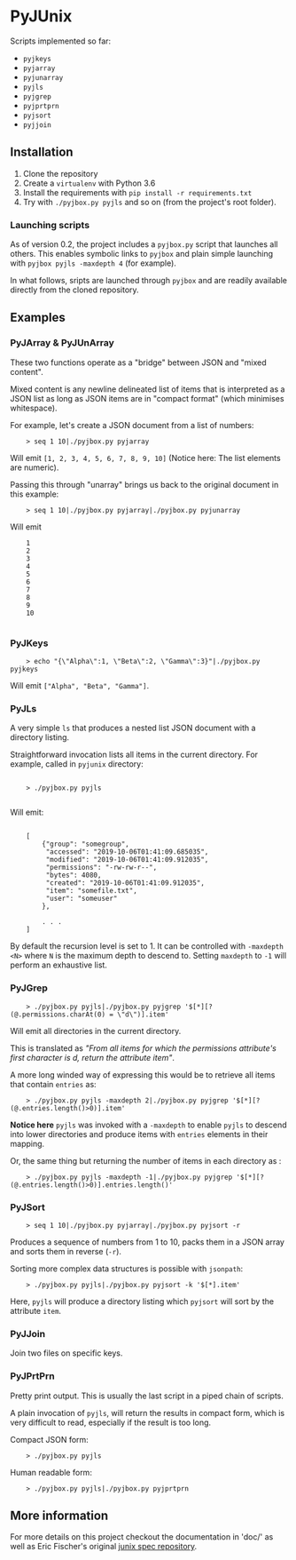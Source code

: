 # PyJUnix

Scripts implemented so far:

* `pyjkeys`
* `pyjarray`
* `pyjunarray`
* `pyjls`
* `pyjgrep`
* `pyjprtprn`
* `pyjsort`
* `pyjjoin`

## Installation

1. Clone the repository
2. Create a `virtualenv` with Python 3.6
3. Install the requirements with `pip install -r requirements.txt`
4. Try with `./pyjbox.py pyjls` and so on (from the project's root folder).

### Launching scripts

As of version 0.2, the project includes a `pyjbox.py` script that launches all others. This enables symbolic links 
to `pyjbox` and plain simple launching with `pyjbox pyjls -maxdepth 4` (for example).

In what follows, sripts are launched through `pyjbox` and are readily available directly from the cloned repository.

## Examples

### PyJArray & PyJUnArray

These two functions operate as a "bridge" between JSON and "mixed content". 

Mixed content is any newline delineated list of items that is interpreted as a JSON list as long as JSON items are 
in "compact format" (which minimises whitespace).

For example, let's create a JSON document from a list of numbers:

```
    > seq 1 10|./pyjbox.py pyjarray
```

Will emit `[1, 2, 3, 4, 5, 6, 7, 8, 9, 10]` (Notice here: The list elements are numeric).

Passing this through "unarray" brings us back to the original document in this example:

```
    > seq 1 10|./pyjbox.py pyjarray|./pyjbox.py pyjunarray
```

Will emit

```
    1
    2
    3
    4
    5
    6
    7
    8
    9
    10
    
```

### PyJKeys

```
    > echo "{\"Alpha\":1, \"Beta\":2, \"Gamma\":3}"|./pyjbox.py pyjkeys
```

Will emit `["Alpha", "Beta", "Gamma"]`.

### PyJLs

A very simple `ls` that produces a nested list JSON document with a directory listing.

Straightforward invocation lists all items in the current directory. For example, called in `pyjunix` directory:

```

    > ./pyjbox.py pyjls
    
```

Will emit:

```

    [
        {"group": "somegroup", 
         "accessed": "2019-10-06T01:41:09.685035", 
         "modified": "2019-10-06T01:41:09.912035", 
         "permissions": "-rw-rw-r--", 
         "bytes": 4080, 
         "created": "2019-10-06T01:41:09.912035", 
         "item": "somefile.txt", 
         "user": "someuser"
        }, 
        
        . . .
    ]

```

By default the recursion level is set to 1. It can be controlled with `-maxdepth <N>` where `N` is the maximum depth 
to descend to. Setting `maxdepth` to `-1` will perform an exhaustive list.

### PyJGrep

```
    > ./pyjbox.py pyjls|./pyjbox.py pyjgrep '$[*][?(@.permissions.charAt(0) = \"d\")].item'
```

Will emit all directories in the current directory.

This is translated as _"From all items for which the permissions attribute's first character is d, return the attribute
item"_.

A more long winded way of expressing this would be to retrieve all items that contain ``entries`` as:

```
    > ./pyjbox.py pyjls -maxdepth 2|./pyjbox.py pyjgrep '$[*][?(@.entries.length()>0)].item'
```

**Notice here** `pyjls` was invoked with a `-maxdepth` to enable `pyjls` to descend into lower directories and 
produce items with `entries` elements in their mapping.

Or, the same thing but returning the number of items in each directory as :

```
    > ./pyjbox.py pyjls -maxdepth -1|./pyjbox.py pyjgrep '$[*][?(@.entries.length()>0)].entries.length()'
```

### PyJSort

```
    > seq 1 10|./pyjbox.py pyjarray|./pyjbox.py pyjsort -r
```

Produces a sequence of numbers from 1 to 10, packs them in a JSON array and sorts them in reverse (`-r`).

Sorting more complex data structures is possible with `jsonpath`:

```
    > ./pyjbox.py pyjls|./pyjbox.py pyjsort -k '$[*].item'
```

Here, `pyjls` will produce a directory listing which `pyjsort` will sort by the attribute `item`.

### PyJJoin

Join two files on specific keys.


### PyJPrtPrn

Pretty print output. This is usually the last script in a piped chain of scripts.

A plain invocation of `pyjls`, will return the results in compact form, which is very difficult to read, especially 
if the result is too long.

Compact JSON form:

```
    > ./pyjbox.py pyjls
```

Human readable form:

```
    > ./pyjbox.py pyjls|./pyjbox.py pyjprtprn
```

## More information

For more details on this project checkout the documentation in 'doc/' as well as 
Eric Fischer's original [junix spec repository](https://github.com/ericfischer/junix).
